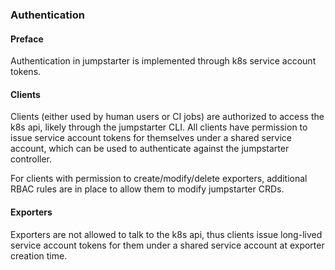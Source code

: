 ### Authentication

#### Preface
Authentication in jumpstarter is implemented through k8s service account tokens.

#### Clients
Clients (either used by human users or CI jobs) are authorized to access the k8s api, likely through the jumpstarter CLI. All clients have permission to issue service account tokens for themselves under a shared service account, which can be used to authenticate against the jumpstarter controller.

For clients with permission to create/modify/delete exporters, additional RBAC rules are in place to allow them to modify jumpstarter CRDs.

#### Exporters
Exporters are not allowed to talk to the k8s api, thus clients issue long-lived service account tokens for them under a shared service account at exporter creation time.

